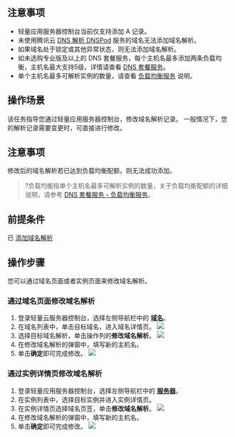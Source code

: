 

## 注意事项
- 轻量应用服务器控制台当前仅支持添加 A 记录。
- 未使用腾讯云 [DNS 解析 DNSPod](https://cloud.tencent.com/document/product/302) 服务的域名无法添加域名解析。
- 如果域名处于锁定或其他异常状态，则无法添加域名解析。
- 如未选购专业版及以上的 DNS 套餐服务，每个主机名最多添加两条负载均衡，主机名最大支持5级，详情请查看 [DNS 套餐服务](https://price.dnspod.cn/dns)。
- 单个主机名最多可解析实例的数量，请查看 [负载均衡服务](https://docs.dnspod.cn/dns/load-balancing-service/) 说明。

## 操作场景
该任务指导您通过轻量应用服务器控制台，修改域名解析记录。 一般情况下，您的解析记录需要变更时，可直接进行修改。

## 注意事项
修改后的域名解析若已达到负载均衡配额，则无法成功添加。
>?负载均衡指单个主机名最多可解析实例的数量，关于负载均衡配额的详细说明，请参考 [DNS 套餐服务 - 负载均衡服务](https://docs.dnspod.cn/dns/load-balancing-service/)。

## 前提条件
已 [添加域名解析](https://cloud.tencent.com/document/product/1207/81333)

## 操作步骤
您可以通过域名页面或者实例页面来修改域名解析。

### 通过域名页面修改域名解析
1. 登录轻量云服务器控制台，选择左侧导航栏中的 [**域名**](https://console.cloud.tencent.com/lighthouse/domain)。
2. 在域名列表中，单击目标域名，进入域名详情页。
![](https://qcloudimg.tencent-cloud.cn/raw/2ca0e85b9319dba3884f2c141b6d405e.png)
3. 选择目标域名解析，单击操作列的**修改域名解析**。
![](https://qcloudimg.tencent-cloud.cn/raw/b74c76829462523431944845c6bc2cf0.png)
4. 在修改域名解析的弹窗中，填写新的主机名。
5. 单击**确定**即可完成修改。
![](https://qcloudimg.tencent-cloud.cn/raw/7b7328ec1308930f7587d82437be07a0.png)
	
### 通过实例详情页修改域名解析
1. 登录轻量应用服务器控制台，选择左侧导航栏中的 [**服务器**](https://console.cloud.tencent.com/lighthouse/instance)。
2. 在实例列表中，选择目标实例并进入实例详情页。
3. 在实例详情页选择域名页签，单击**修改域名解析**。
![](https://qcloudimg.tencent-cloud.cn/raw/de96e4202a70001738ee14632c455652.png)
4. 在修改域名解析的弹窗中，填写新的主机名。
5. 单击**确定**即可完成修改。
![](https://qcloudimg.tencent-cloud.cn/raw/dc5f05610ffa8fe63ba24ccb0499a6fb.png)

